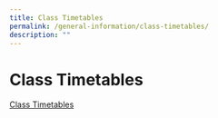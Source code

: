 ```yaml
---
title: Class Timetables
permalink: /general-information/class-timetables/
description: ""
---
```

# Class Timetables

[Class Timetables](/files/2022%20sem2%2013%20jul.pdf)